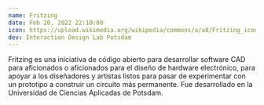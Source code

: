 ```yaml
---
name: Fritzing
date: Feb 20, 2022 22:10:00
icon: https://upload.wikimedia.org/wikipedia/commons/a/a8/Fritzing_icon_%28new%29.png
dev: Interaction Design Lab Potsdam
---
```


Fritzing es una iniciativa de código abierto para desarrollar software CAD para aficionados o aficionados para el diseño de hardware electrónico, para apoyar a los diseñadores y artistas listos para pasar de experimentar con un prototipo a construir un circuito más permanente. Fue desarrollado en la Universidad de Ciencias Aplicadas de Potsdam.